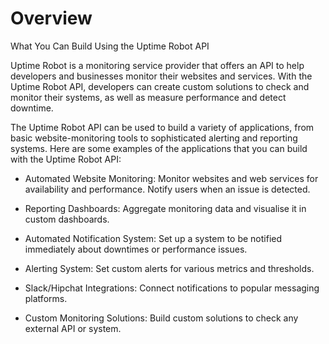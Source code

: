 # Overview

What You Can Build Using the Uptime Robot API

Uptime Robot is a monitoring service provider that offers an API to help developers and businesses monitor their websites and services. With the Uptime Robot API, developers can create custom solutions to check and monitor their systems, as well as measure performance and detect downtime.

The Uptime Robot API can be used to build a variety of applications, from basic website-monitoring tools to sophisticated alerting and reporting systems. Here are some examples of the applications that you can build with the Uptime Robot API:

- Automated Website Monitoring: Monitor websites and web services for availability and performance. Notify users when an issue is detected.

- Reporting Dashboards: Aggregate monitoring data and visualise it in custom dashboards.

- Automated Notification System: Set up a system to be notified immediately about downtimes or performance issues.

- Alerting System: Set custom alerts for various metrics and thresholds.

- Slack/Hipchat Integrations: Connect notifications to popular messaging platforms.

- Custom Monitoring Solutions: Build custom solutions to check any external API or system.
